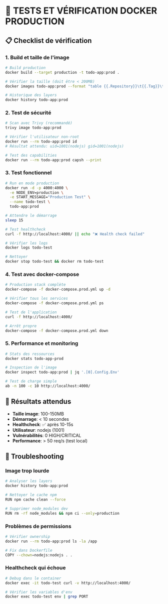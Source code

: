 # 🧪 TESTS ET VÉRIFICATION DOCKER PRODUCTION

## 📋 Checklist de vérification

### 1. Build et taille de l'image
```bash
# Build production
docker build --target production -t todo-app:prod .

# Vérifier la taille (doit être < 200MB)
docker images todo-app:prod --format "table {{.Repository}}\t{{.Tag}}\t{{.Size}}"

# Historique des layers
docker history todo-app:prod
```

### 2. Test de sécurité
```bash
# Scan avec Trivy (recommandé)
trivy image todo-app:prod

# Vérifier l'utilisateur non-root
docker run --rm todo-app:prod id
# Résultat attendu: uid=1001(nodejs) gid=1001(nodejs)

# Test des capabilities
docker run --rm todo-app:prod capsh --print
```

### 3. Test fonctionnel
```bash
# Run en mode production
docker run -d -p 4000:4000 \
  -e NODE_ENV=production \
  -e START_MESSAGE="Production Test" \
  --name todo-test \
  todo-app:prod

# Attendre le démarrage
sleep 15

# Test healthcheck
curl -f http://localhost:4000/ || echo "❌ Health check failed"

# Vérifier les logs
docker logs todo-test

# Nettoyer
docker stop todo-test && docker rm todo-test
```

### 4. Test avec docker-compose
```bash
# Production stack complète
docker-compose -f docker-compose.prod.yml up -d

# Vérifier tous les services
docker-compose -f docker-compose.prod.yml ps

# Test de l'application
curl -f http://localhost:4000/

# Arrêt propre
docker-compose -f docker-compose.prod.yml down
```

### 5. Performance et monitoring
```bash
# Stats des ressources
docker stats todo-app-prod

# Inspection de l'image
docker inspect todo-app:prod | jq '.[0].Config.Env'

# Test de charge simple
ab -n 100 -c 10 http://localhost:4000/
```

## 🎯 Résultats attendus

- **Taille image**: 100-150MB
- **Démarrage**: < 10 secondes
- **Healthcheck**: ✅ après 10-15s
- **Utilisateur**: nodejs (1001)
- **Vulnérabilités**: 0 HIGH/CRITICAL
- **Performance**: > 50 req/s (test local)

## 🚨 Troubleshooting

### Image trop lourde
```bash
# Analyser les layers
docker history todo-app:prod

# Nettoyer le cache npm
RUN npm cache clean --force

# Supprimer node_modules dev
RUN rm -rf node_modules && npm ci --only=production
```

### Problèmes de permissions
```bash
# Vérifier ownership
docker run --rm todo-app:prod ls -la /app

# Fix dans Dockerfile
COPY --chown=nodejs:nodejs . .
```

### Healthcheck qui échoue
```bash
# Debug dans le container
docker exec -it todo-test curl -v http://localhost:4000/

# Vérifier les variables d'env
docker exec todo-test env | grep PORT
```
